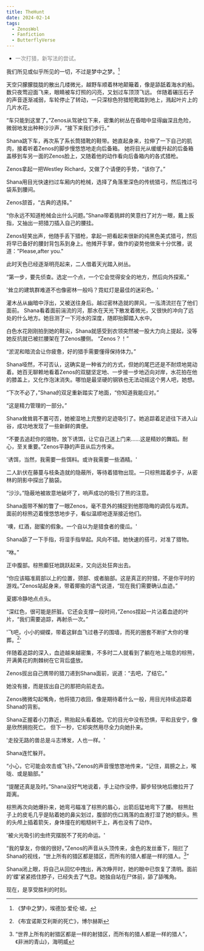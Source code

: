 ```yaml
---
title: TheHunt
date: 2024-02-14
tags:
  - ZenosWol
  - Fanfiction
  - ButterflyVerse
---
```


* <span style="color: grey;">一次打猎，新写法的尝试。

我们所见或似乎所见的一切，不过是梦中之梦。[^1]

天空只朦朦胧胧的散出几缕微光，越野车顺着林地颠簸着，像是舔舐着海水的船。数只夜莺迎面飞来，眼睛被车灯照的闪亮，又划过车顶顶飞远。 伴随着碾压石子的声音逐渐减弱，车轮停止了转动，一只深棕色狩猎短靴踏到地上，溅起叶片上的几片水花。

“车只能到这里了。”Zenos从驾驶位下来，密集的树丛在昏暗中显得幽深且危险，微弱地发出种种沙沙声，“接下来我们步行。”

Shana跳下车，再次系了系长筒猎靴的鞋带。她直起身来，拉伸了一下自己的肌肉，接着听着Zenos的脚步慢悠悠地走向后备箱。 她将目光从缓缓升起的后备箱盖移到车另一面的Zenos脸上，又随着他的动作看向后备箱内的各式猎枪。

Zenos拿起一把Westley Richard，又做了个请便的手势，“该你了。”

Shana用目光快速扫过车厢内的枪械，选择了角落里深色的传统猎弓，然后拽过弓袋系到腰间。

Zenos颔首，“古典的选择。”

“你永远不知道枪械会出什么问题。”Shana带着挑衅的笑意扫了对方一眼，戴上扳指，又抽出一把猎刀插入自己的腰挂。

Zenos轻笑出声，他随手丢下猎枪，拿起一把看起来很新的纯黑色美式猎弓，然后将早已备好的腰封背包系到身上。他摊开手掌，做作的姿势他做来十分优雅，说道：”Please,after you."

此时天色已经逐渐明亮起来，二人借着天光踏入树丛。

“第一步，要先侦查。选定一个点，一个它会觉得安全的地方，然后向外探索。”

'耸立的建筑群难道不也像密林一般吗？霓虹灯是最佳的迷彩色。'

灌木丛从幽暗中浮出，又被送往身后。越过密林造就的屏风，一泓清流拦在了他们面前。 Shana看着面前湍流的河，那水在天光下散发着微光，又很快的冲向了远处的什么地方。她目测了一下河水的深度，随即抬脚踏入水中。

白色水花刚刚拍到她的鞋尖，Shana就感受到衣领突然被一股大力向上提起，没等她反抗就已被拦腰架在了Zenos腰侧。 “Zenos？！”

“淤泥和暗流会让你疲惫，好的猎手需要懂得保持体力。”

Shana哑然，不可否认，这确实是一种省力的方式，但她的尾巴还是不耐烦地晃动着。她百无聊赖地看着Zenos的双腿坚定地、一步接一步地迈向对岸，水花拍在他的膝盖上，又化作泡沫消失。哪怕是最坚硬的钢铁也无法动摇这个男人吧，她想。

“下次不必了，”Shana的双足重新踏实了地面，“你知道我能应对。”

“这是精力管理的一部分。”

Shana耸耸肩不置可否，她被湿地上完整的足迹吸引了。她追踪着足迹往下进入山谷，成功地发现了一些新鲜的粪便。

“不要去追赶你的猎物，放下诱饵，让它自己送上门来……这是精妙的舞蹈。耐心，至关重要。”Zenos平静的声音从后方传来。

'诱饵，当然，我需要一些饵料。或许我需要一些酒精。'

二人趴伏在藤蔓与枝条造就的隐蔽所，等待着猎物出现。一只棕熊踏着步子，从密林的阴影中探出了脑袋。

“沙沙。”隐蔽地被故意地破坏了，响声成功的吸引了熊的注意。

Shana面带不解的瞥了一眼Zenos，毫不意外的捕捉到他那隐晦的调侃与戏弄。 面前的棕熊迈着慢悠悠地步子，看似温顺地逐渐接近他们。

'噢，红酒，甜蜜的假象。一个自以为是猎食者的傻瓜。'

Shana舔了一下手指，将湿手指举起。风向不错。她快速的搭弓，对准了猎物。

“咻。”

正中腹部。棕熊癫狂地跳跃起来，又向远处狂奔出去。

“你应该瞄准肩部以上的位置，颈部、或者脑部。这是真正的狩猎，不是你平时的游戏。”Zenos站起身来，带着揶揄的语气说道，“现在我们需要确认血迹。”

夏娜冷静地点点头。

“深红色，很可能是肝脏。它还会支撑一段时间，”Zenos捏起一片沾着血迹的叶片，“我们需要追踪，再射杀一次。”

'飞吧，小小的蝴蝶，带着这鲜血飞过巷子的围墙，而死的圈套不断扩大你的埋葬。[^2]'

伴随着追踪的深入，血迹越来越密集，不多时二人就看到了躺在地上喘息的棕熊，开满黄花的荆棘树在它背后盛放。

Zenos拔出自己携带的猎刀递到Shana面前，说道：“去吧，了结它。”

她没有接，而是拔出自己的那把向前走去。

Zenos微微勾起嘴角，他将猎刀收回，像是期待着什么一般，用目光持续追踪着Shana的背影。

Shana正握着小刀靠近，熊抬起头看着她。它的目光中没有恐惧，平和且安宁，像是欣然拥抱死亡。 但下一秒，它却突然用尽全力向她扑来。

'走投无路的兽总是斗志博发，人也一样。'

Shana连忙躲开。

“小心，它可能会攻击或飞扑。”Zenos的声音慢悠悠地传来，“记住，肩膀之上，喉咙、或是脑部。”

“提醒还真是及时。”Shana没好气地说着，手上动作没停，脚步轻快地后撤拉开了距离。

棕熊再次向她爆扑来，她弯弓瞄准了棕熊的眉心，出箭后猛地弯下了腰。 棕熊肚子上的皮毛几乎是贴着她的鼻尖划过，腹部的伤口溅落的血液打湿了她的额头。熊的头颅上插着箭矢，身体撞在的粗糙树干上，再也没有了动作。

'被火光吸引的虫终究摆脱不了死的命运。'

“我的挚友，你做的很好。”Zenos的声音从头顶传来，金色的发丝垂下，阻拦了Shana的视线，“世上所有的猎区都是猎区，而所有的猎人都是一样的猎人。[^3]”

Shana闭上眼，将自己从回忆中拽出，再次睁开时，她的眼中已恢复了清明。面前的'蝶'紧紧捂住脖子，已经失去了气息。她独自站在尸体前，舔了舔嘴角。

现在，是享受胜利的时刻。

[^1]: 《梦中之梦》，埃德加·爱伦·坡。
[^2]: 《布宜诺斯艾利斯的死亡》，博尔赫斯
[^3]: “世界上所有的射猎区都是一样的射猎区，而所有的猎人都是一样的猎人”，《非洲的青山》，海明威
